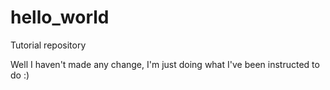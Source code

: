 # hello_world
Tutorial repository

Well I haven't made any change, I'm just doing what I've been instructed to do :)
